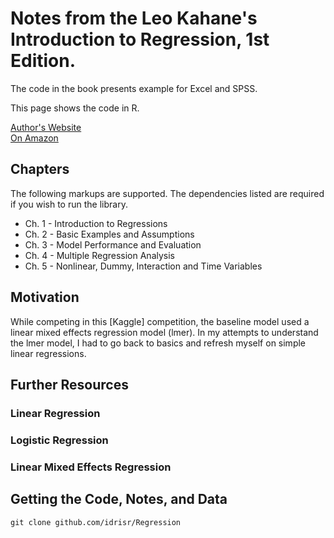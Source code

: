 Notes from the Leo Kahane's Introduction to Regression, 1st Edition.
=============

The code in the book presents example for Excel and SPSS. 

This page shows the code in R.

[Author's Website](http://www.cbe.csueastbay.edu/~lkahane/)  
[On Amazon](http://www.amazon.com/Regression-Basics-Leo-H-Kahane/dp/1412951267/ref=sr_1_1?ie=UTF8&qid=1333558362&sr=8-1)


Chapters
-------

The following markups are supported.  The dependencies listed are required if
you wish to run the library.

* Ch. 1 - Introduction to Regressions
* Ch. 2 - Basic Examples and Assumptions
* Ch. 3 - Model Performance and Evaluation
* Ch. 4 - Multiple Regression Analysis
* Ch. 5 - Nonlinear, Dummy, Interaction and Time Variables


Motivation
------------
While competing in this [Kaggle] competition, the baseline model used a linear
mixed effects regression model (lmer). In my attempts to understand the lmer
model, I had to go back to basics and refresh myself on simple linear
regressions.


Further Resources
------------

### Linear Regression



### Logistic Regression



### Linear Mixed Effects Regression



Getting the Code, Notes, and Data
------------

`git clone github.com/idrisr/Regression`
